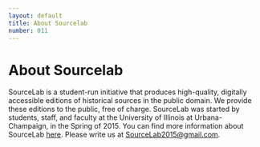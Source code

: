 ```yaml
---
layout: default
title: About Sourcelab
number: 011
---
```


# About Sourcelab

SourceLab is a student-run initiative that produces high-quality, digitally accessible editions of historical sources in the public domain.  We provide these editions to the public, free of charge.
SourceLab was started by students, staff, and faculty at the University of Illinois at Urbana-Champaign, in the Spring of 2015.
You can find more information about SourceLab [here](https://scalar.usc.edu/works/sourcelab_idea/index).
Please write us at SourceLab2015@gmail.com.
